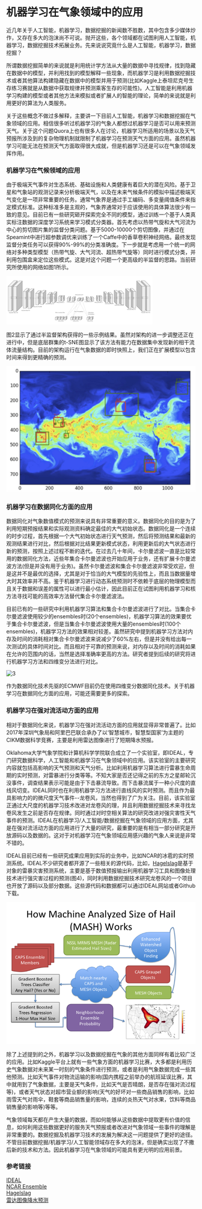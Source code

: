 # 机器学习在气象领域中的应用


近几年关于人工智能，机器学习，数据挖掘的新闻数不胜数，其中包含多少媒体炒作，又存在多大的泡沫尚不可说。抛开这些，各个领域都在试图利用人工智能，机器学习，数据挖掘技术拓展业务。先来说说究竟什么是人工智能，机器学习，数据挖掘？


所谓数据挖掘简单的来说就是利用统计学方法从大量的数据中寻找规律，找到隐藏在数据中的模型，并利用找到的模型解释一些现象，而机器学习是利用数据挖掘技术或者其他算法构建隐藏在数据中的模型并用于预测(比如Kaggle上泰坦尼克号生存练习赛就是从数据中获取规律并预测乘客生存的可能性)。人工智能是利用机器学习构建的模型或者其他方法来模拟或者扩展人的智能的理论，简单的来说就是利用更好的算法为人类服务。


关于这些概念不做过多解释，主要讲一下目前人工智能，机器学习和数据挖掘在气象领域的应用。相信很多听过机器学习的气象人都想过机器学习是否可以用来预测天气。关于这个问题Quora上也有很多人在讨论，机器学习所适用的场景以及天气预报所涉及到的复杂物理机制就限制了机器学习在预测天气方面的应用。虽然机器学习可能无法在预测天气方面取得很大成就，但是机器学习还是可以在气象领域发挥作用。

### 机器学习在气候领域的应用

由于极端天气事件对生态系统、基础设施和人类健康有着巨大的潜在风险。基于卫星和气象站的观测记录来分析极端天气，以及在未来气候条件的模拟中描述极端天气变化是一项非常重要的任务。通常气象界是通过手工编码、多变量阈值条件来指定模式标准。这种标准多是主观的，气象界通常对于应该使用的具体算法很少有一致的意见。目前已有一些研究砸开探索完全不同的模型，通过训练一个基于人类真实标注数据的深度学习系统来学习模式分类器。首先考虑以热带气旋和大气河流为中心的剪切图片集的监督分类问题。基于5000-10000个剪切图像，并通过在Speamint中进行超参数调优来训练了一个Caffe中的香草卷积神经网络。最终发现监督分类任务可以获得90%-99%的分类准确度。下一步就是考虑用一个统一的网络对多种类型模型（热带气旋、大气河流、超热带气旋等）同时进行模式分类，并利用包围盒来定位这些模式。这是对这个问题一个更高级的半监督的思路。当前研究所使用的网络如图1所示。

![1](https://github.com/bugsuse/blogpic/blob/master/2018/03/18/1.png?raw=true)

图2显示了通过半监督架构获得的一些示例结果。虽然对架构的进一步调整还正在进行中，但是底层群集的t-SNE图显示了该方法有能力在数据集中发现新的相干流体流量结构。目前的架构运行在气象数据的即时快照上，我们正在扩展模型以包含时间来得到更精确的预测。

![2](https://github.com/bugsuse/blogpic/blob/master/2018/03/18/2.png?raw=true)

### 机器学习在数据同化方面的应用

数据同化对气象数值模式的预测来说具有非常重要的意义。数据同化的目的是为了利用短期预报结果和实际观测资料确定最佳的大气初始状态。数据同化是一个连续的时步过程，首先根据一个大气初始状态进行天气预测，然后将预测结果和最新的观测结果进行对比，然后根据对比结果更新模式状态，利用更新后的大气状态进行新的预测，按照上述过程不断的迭代。在过去几十年间，卡尔曼滤波一直是比较常用的数据同化方法，近些年集合卡尔曼滤波也开始应用于业务，还有扩展卡尔曼滤波方法(但是并没有用于业务)。虽然卡尔曼滤波和集合卡尔曼滤波非常受欢迎，但是这并不是最优的选择，尤其是对于恰当的大气模型的先验性上，而且当数据量增大时其效率并不高。鉴于机器学习进行动态系统预测时不依赖于底层的物理模型而且关于数据和误差的属性可以进行最小估计，因此目前正在试图利用机器学习和核方法寻找可能的高效率方法替代集合卡尔曼滤波法。

目前已有的一些研究中利用机器学习算法和集合卡尔曼滤波进行了对比。当集合卡尔曼滤波使用较少的ensembles时(20个ensembles)，机器学习算法的效果要优于集合卡尔曼滤波，但是当集合卡尔曼滤波使用大量的ensembles时(100个ensembles)，机器学习方法的效果相对较差。虽然研究中提到机器学习方法对内存及时间的消耗相对集合卡尔曼滤波来说减少了60%左右，但是并没有给出每一次测试的具体时间对比。而且相对于可靠的预测来说，对内存以及时间的消耗如果在允许的范围内的话，当然是选择准确率更高的方法。研究者提到后续的研究将进行机器学习方法和四维变分法进行对比。

![3](https://github.com/bugsuse/blogpic/blob/master/2018/03/18/3.png?raw=true)

作为数据同化技术先驱的ECMWF目前仍在使用四维变分数据同化技术。关于机器学习在数据同化方面的应用，可能还需要更多的探索。

### 机器学习在强对流活动方面的应用

相对于数据同化来说，机器学习在强对流活动方面的应用就显得非常普遍了。比如2017年深圳气象局和阿里巴巴联合承办了以‘智慧城市，智慧型国家’为主题的CIKM数据科学竞赛，主要是利用雷达图像进行了短期降水预报。

Oklahoma大学气象学院和计算机科学学院联合成立了一个实验室，即IDEAL，专门研究数据科学，人工智能和机器学习在气象领域中的应用。该实验室的主要研究内容就包括高影响的天气预测和天气分析。比如利用机器学习算法进行雷暴生命周期的实时预测，对雷暴进行分类等等。不知大家是否还记得之前的东方之星邮轮沉没事件，调查结果表示可能是由于下击暴流导致。而下击暴流属于一种小尺度的直线风切变。IDEAL同时也在利用机器学习方法进行直线风的实时预测。而且作为最具影响力的的微尺度天气事件--龙卷风，当然也得到了广为关注。目前，该实验室正通过大尺度的机器学习技术改进对龙卷风的理，并且利用数据挖掘技术来寻找龙卷风发生之前是否存在规律。同时通过对时空相关算法的研究改进对强灾害性天气事件的预测。IDEAL在机器学习/人工智能/数据挖掘在气象领域的应用方面，尤其是在强对流活动方面的应用进行了大量的研究，最重要的是有相当一部分研究是开放源码以及数据的。这对于对机器学习在气象领域应用感兴趣的气象人来说是非常不错的。

IDEAL目前已经有一些研究成果应用到实际的业务中，比如NCAR的冰雹的实时预测系统。IDEAL不少研究者都开源了一些相关的源代码，比如，[Hagelslag](https://github.com/djgagne/hagelslag)是基于对象的雷暴灾害预测系统，主要是基于数值预报输出利用机器学习工具和图像处理技术进行强灾害过程的预测(图4)，同时利用数据挖掘技术研究龙卷风的一个项目也开放了源码以及部分数据。这些源代码和数据都可以通过IDEAL网站或者Github下载。

![4](https://github.com/bugsuse/blogpic/blob/master/2018/03/18/hailflow.png?raw=true)

除了上述提到的之外，机器学习以及数据挖掘在气象的其他方面同样有着比较广泛的应用。比如Kaggle平台上就有一些气象方面的机器学习比赛，大多都是利用历史气象数据对未来某一时刻的气象条件进行预测，或者是利用气象数据完成一些其他预测。比如天气事件对物流运输的影响(国内携程之前举办的航班延误比赛，其中就用到了气象数据，主要是天气条件，比如天气是否晴朗，是否存在强对流过程等)，或者天气状态对超市营业额的影响(天气的好坏对一些商品销售的影响，比如雨雪天气对雨伞，鞋套等商品销售量的影响，连续的炎热天气对水果，饮料等商品销售量的影响等)等等。


气象领域每天都在产生大量的数据，而如何能够从这些数据中提取更有价值的信息，如何利用这些数据更好的服务天气预报或者改进对气象领域一些事件的理解是非常重要的。数据挖掘及机器学习技术的发展为解决这一问题提供了更好的途径。不管目前数据挖掘/机器学习/人工智能领域存在多大的泡沫，但是确实出现了不撒后新的技术和方法。因此机器学习在气象领域的可能具有更光明的应用前景。

### 参考链接
[IDEAL](http://www.mcgovern-fagg.org/idea/index.html)<br>
[NCAR Ensemble](http://ensemble.ucar.edu/)<br>
[Hagelslag](https://github.com/djgagne/hagelslag)<br>
[雷达图像降水预测](https://mp.weixin.qq.com/s/zolMR7A_NJimWA85Q9_Svw)<br>


